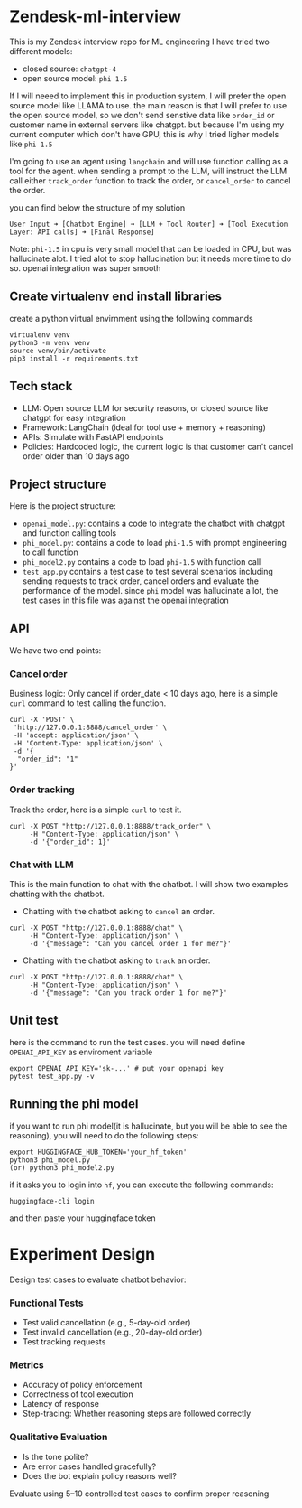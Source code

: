 # Zendesk-ml-interview
This is my Zendesk interview repo for ML engineering 
I have tried two different models:
* closed source: `chatgpt-4`
* open source model: `phi 1.5` 

If I will neeed to implement this in production system, I will prefer the open source model like LLAMA to use. the main
reason is that I will prefer to use the open source model, so we don't send senstive data like `order_id` or customer name 
in external servers like chatgpt. but because I'm using my current computer which don't have GPU, this is why I tried ligher models
like `phi 1.5`

I'm going to use an agent using `langchain` and will use function calling as a tool for the agent. when sending a prompt to 
the LLM, will instruct the LLM call either `track_order` function to track the order, or `cancel_order` to cancel the order.

you can find below the structure of my solution
```
User Input ➜ [Chatbot Engine] ➜ [LLM + Tool Router] ➜ [Tool Execution Layer: API calls] ➜ [Final Response]
```


Note: `phi-1.5` in cpu is very small model that can be loaded in CPU, but was hallucinate alot. I tried alot to stop hallucination 
but it needs more time to do so. openai integration was super smooth

## Create virtualenv end install libraries
create a python virtual envirnment using the following commands
```
virtualenv venv
python3 -m venv venv
source venv/bin/activate
pip3 install -r requirements.txt
``` 

## Tech stack
* LLM: Open source LLM for security reasons, or closed source like chatgpt for easy integration
* Framework: LangChain (ideal for tool use + memory + reasoning)
* APIs: Simulate with FastAPI endpoints
* Policies: Hardcoded logic, the current logic is that customer can't cancel order older than 10 days ago


## Project structure

Here is the project structure:

* `openai_model.py`: contains a code to integrate the chatbot with chatgpt and function calling tools
* `phi_model.py`: contains a code to load `phi-1.5` with prompt engineering to call function
* `phi_model2.py` contains a code to load `phi-1.5` with function call
* `test_app.py` contains a test case to test several scenarios including sending requests to track order, cancel orders and evaluate the performance of the model. since `phi` model was hallucinate a lot, the test cases in this file was against the openai integration


## API 

We have two end points:

### Cancel order 
Business logic: Only cancel if order_date < 10 days ago, here is a simple `curl` command to test calling the function.

```
curl -X 'POST' \
 'http://127.0.0.1:8888/cancel_order' \
 -H 'accept: application/json' \
 -H 'Content-Type: application/json' \
 -d '{
  "order_id": "1"
}'
```

### Order tracking 
Track the order, here is a simple `curl` to test it.
```
curl -X POST "http://127.0.0.1:8888/track_order" \
     -H "Content-Type: application/json" \
     -d '{"order_id": 1}'

```

### Chat with LLM
This is the main function to chat with the chatbot. I will show two examples chatting with the chatbot.

* Chatting with the chatbot asking to `cancel` an order. 
```
curl -X POST "http://127.0.0.1:8888/chat" \
     -H "Content-Type: application/json" \
     -d '{"message": "Can you cancel order 1 for me?"}'

```

* Chatting with the chatbot asking to `track` an order.
```
curl -X POST "http://127.0.0.1:8888/chat" \
     -H "Content-Type: application/json" \
     -d '{"message": "Can you track order 1 for me?"}'

```

## Unit test
here is the command to run the test cases. you will need define `OPENAI_API_KEY` as enviroment variable
```
export OPENAI_API_KEY='sk-...' # put your openapi key
pytest test_app.py -v
```

## Running the phi model
if you want to run phi model(it is hallucinate, but you will be able to see the reasoning), you will need to do the following steps:

```
export HUGGINGFACE_HUB_TOKEN='your_hf_token'
python3 phi_model.py
(or) python3 phi_model2.py
```

if it asks you to login into `hf`, you can execute the following commands:
```
huggingface-cli login
```
and then paste your huggingface token

# Experiment Design
Design test cases to evaluate chatbot behavior:

### Functional Tests
* Test valid cancellation (e.g., 5-day-old order)
* Test invalid cancellation (e.g., 20-day-old order)
* Test tracking requests

### Metrics
* Accuracy of policy enforcement
* Correctness of tool execution
* Latency of response
* Step-tracing: Whether reasoning steps are followed correctly

### Qualitative Evaluation
* Is the tone polite?
* Are error cases handled gracefully?
* Does the bot explain policy reasons well?


Evaluate using 5–10 controlled test cases to confirm proper reasoning


